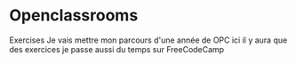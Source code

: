 # Openclassrooms
Exercises
Je vais mettre mon parcours d'une année de OPC ici il y aura que des exercices 
je passe aussi du temps sur FreeCodeCamp
